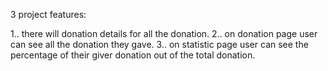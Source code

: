3 project features:

1.. there will donation details for all the donation.
2.. on donation page user can see all the donation they gave.
3.. on statistic page user can see the percentage of their giver donation out of the total donation.
